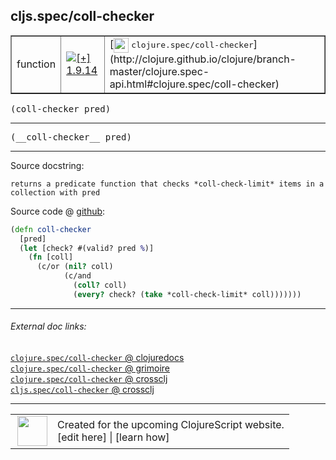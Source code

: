 ## cljs.spec/coll-checker



 <table border="1">
<tr>
<td>function</td>
<td><a href="https://github.com/cljsinfo/cljs-api-docs/tree/1.9.14"><img valign="middle" alt="[+] 1.9.14" title="Added in 1.9.14" src="https://img.shields.io/badge/+-1.9.14-lightgrey.svg"></a> </td>
<td>
[<img height="24px" valign="middle" src="http://i.imgur.com/1GjPKvB.png"> <samp>clojure.spec/coll-checker</samp>](http://clojure.github.io/clojure/branch-master/clojure.spec-api.html#clojure.spec/coll-checker)
</td>
</tr>
</table>

<samp>(coll-checker pred)</samp><br>

---

 <samp>
(__coll-checker__ pred)<br>
</samp>

---





Source docstring:

```
returns a predicate function that checks *coll-check-limit* items in a collection with pred
```


Source code @ [github]():

```clj
(defn coll-checker
  [pred]
  (let [check? #(valid? pred %)]
    (fn [coll]
      (c/or (nil? coll)
            (c/and
              (coll? coll)
              (every? check? (take *coll-check-limit* coll)))))))
```

<!--
Repo - tag - source tree - lines:

 <pre>

</pre>

-->

---



###### External doc links:

[`clojure.spec/coll-checker` @ clojuredocs](http://clojuredocs.org/clojure.spec/coll-checker)<br>
[`clojure.spec/coll-checker` @ grimoire](http://conj.io/store/v1/org.clojure/clojure/1.7.0-beta3/clj/clojure.spec/coll-checker/)<br>
[`clojure.spec/coll-checker` @ crossclj](http://crossclj.info/fun/clojure.spec/coll-checker.html)<br>
[`cljs.spec/coll-checker` @ crossclj](http://crossclj.info/fun/cljs.spec.cljs/coll-checker.html)<br>

---

 <table>
<tr><td>
<img valign="middle" align="right" width="48px" src="http://i.imgur.com/Hi20huC.png">
</td><td>
Created for the upcoming ClojureScript website.<br>
[edit here] | [learn how]
</td></tr></table>

[edit here]:https://github.com/cljsinfo/cljs-api-docs/blob/master/cljsdoc/cljs.spec/coll-checker.cljsdoc
[learn how]:https://github.com/cljsinfo/cljs-api-docs/wiki/cljsdoc-files

<!--

This information was too distracting to show to readers, but I'll leave it
commented here since it is helpful to:

- pretty-print the data used to generate this document
- and show how to retrieve that data



The API data for this symbol:

```clj
{:ns "cljs.spec",
 :name "coll-checker",
 :signature ["[pred]"],
 :name-encode "coll-checker",
 :history [["+" "1.9.14"]],
 :type "function",
 :clj-equiv {:full-name "clojure.spec/coll-checker",
             :url "http://clojure.github.io/clojure/branch-master/clojure.spec-api.html#clojure.spec/coll-checker"},
 :full-name-encode "cljs.spec/coll-checker",
 :source {:code "(defn coll-checker\n  [pred]\n  (let [check? #(valid? pred %)]\n    (fn [coll]\n      (c/or (nil? coll)\n            (c/and\n              (coll? coll)\n              (every? check? (take *coll-check-limit* coll)))))))",
          :title "Source code",
          :repo "clojurescript",
          :tag "r1.9.36",
          :filename "src/main/cljs/cljs/spec.cljs",
          :lines [1035 1043],
          :url "https://github.com/clojure/clojurescript/blob/r1.9.36/src/main/cljs/cljs/spec.cljs#L1035-L1043"},
 :usage ["(coll-checker pred)"],
 :full-name "cljs.spec/coll-checker",
 :docstring "returns a predicate function that checks *coll-check-limit* items in a collection with pred",
 :cljsdoc-url "https://github.com/cljsinfo/cljs-api-docs/blob/master/cljsdoc/cljs.spec/coll-checker.cljsdoc"}

```

Retrieve the API data for this symbol:

```clj
;; from Clojure REPL
(require '[clojure.edn :as edn])
(-> (slurp "https://raw.githubusercontent.com/cljsinfo/cljs-api-docs/catalog/cljs-api.edn")
    (edn/read-string)
    (get-in [:symbols "cljs.spec/coll-checker"]))
```

-->
